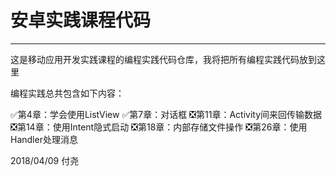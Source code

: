 # 安卓实践课程代码

---

这是移动应用开发实践课程的编程实践代码仓库，我将把所有编程实践代码放到这里

编程实践总共包含如下内容：

✅第4章：学会使用ListView
✅第7章：对话框
❎第11章：Activity间来回传输数据
❎第14章：使用Intent隐式启动
❎第18章：内部存储文件操作
❎第26章：使用Handler处理消息

2018/04/09
付尧
